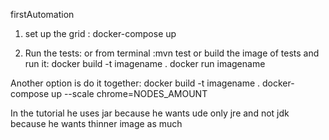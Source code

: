 firstAutomation

1. set up the grid :
docker-compose up

2. Run the tests:
or from terminal :mvn test
or build the image of tests and run it:
docker build -t imagename .
docker run imagename

Another option is do it together:
docker build -t imagename .
docker-compose up --scale chrome=NODES_AMOUNT

In the tutorial he uses jar because he wants ude only jre and not jdk
because he wants thinner image as much
